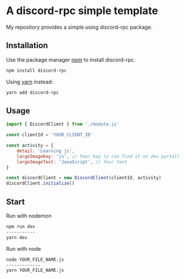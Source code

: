 # A discord-rpc simple template

My repository provides a simple using discord-rpc package.

## Installation

Use the package manager [npm](https://www.npmjs.com/) to install discord-rpc.

```bash
npm install discord-rpc
```

Using [yarn](https://yarnpkg.com/) instead:

```bash
yarn add discord-rpc
```

## Usage

```javascript
import { DiscordClient } from './module.js'

const clientId = 'YOUR_CLIENT_ID'

const activity = {
	detail: 'Learning js',
	largeImageKey: 'js', // Your key (u can find it on dev portal)
	largeImageText: 'JavaScript', // Your text
}

const discordClient = new DiscordClient(clientId, activity)
discordClient.initialize()
```

## Start

Run with nodemon

```bash
npm run dev
-----------
yarn dev
```

Run with node

```bash
node YOUR_FILE_NAME.js
-------------
yarn YOUR_FILE_NAME.js
```
